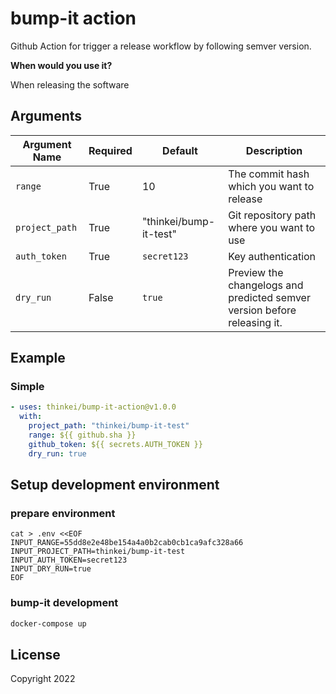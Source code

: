 # bump-it action
Github Action for trigger a release workflow by following semver version.

**When would you use it?**

When releasing the software

## Arguments

| Argument Name            | Required   | Default     | Description           |
| ---------------------    | ---------- | ----------- | --------------------- |
| `range`                  | True       | 10          | The commit hash which you want to release|
| `project_path`           | True      | "thinkei/bump-it-test"        | Git repository path where you want to use |
| `auth_token`      | True      | `secret123`      | Key authentication |
| `dry_run`       | False      | `true`      | Preview the changelogs and predicted semver version before releasing it. |


## Example

### Simple

```yaml
- uses: thinkei/bump-it-action@v1.0.0
  with:
    project_path: "thinkei/bump-it-test"
    range: ${{ github.sha }}
    github_token: ${{ secrets.AUTH_TOKEN }}
    dry_run: true
```


## Setup development environment
### prepare environment
```
cat > .env <<EOF
INPUT_RANGE=55dd8e2e48be154a4a0b2cab0cb1ca9afc328a66
INPUT_PROJECT_PATH=thinkei/bump-it-test
INPUT_AUTH_TOKEN=secret123
INPUT_DRY_RUN=true
EOF
```
### bump-it development
```sh
docker-compose up
```

## License
Copyright 2022

